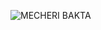 ![MECHERI BAKTA](![image](https://github.com/user-attachments/assets/830a3967-d156-4cdb-b055-ed8fb5ac6844?raw=true)
)
